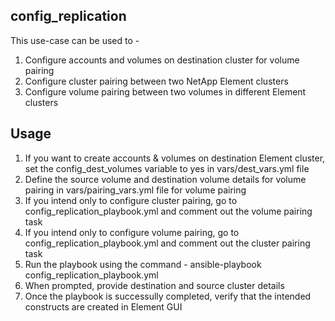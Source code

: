 config_replication
-----------

This use-case can be used to - 
1. Configure accounts and volumes on destination cluster for volume pairing
2. Configure cluster pairing between two NetApp Element clusters
3. Configure volume pairing between two volumes in different Element clusters

Usage
----

1. If you want to create accounts & volumes on destination Element cluster, set the config_dest_volumes variable to yes in vars/dest_vars.yml file  
2. Define the source volume and destination volume details for volume pairing in vars/pairing_vars.yml file for volume pairing
3. If you intend only to configure cluster pairing, go to config_replication_playbook.yml and comment out the volume pairing task
4. If you intend only to configure volume pairing, go to config_replication_playbook.yml and comment out the cluster pairing task
5. Run the playbook using the command - ansible-playbook config_replication_playbook.yml 
6. When prompted, provide destination and source cluster details
7. Once the playbook is successully completed, verify that the intended constructs are created in Element GUI
